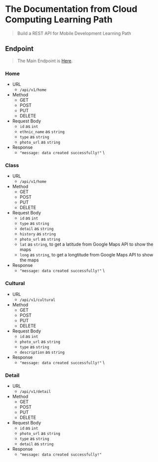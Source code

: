 # The Documentation from Cloud Computing Learning Path
> Build a REST API for Mobile Development Learning Path

## Endpoint
> The Main Endpoint is [Here](https://us-central1-budayai-c22-ps195.cloudfunctions.net/app/).

### Home
- URL
  - `/api/v1/home`
- Method
  - GET
  - POST
  - PUT
  - DELETE
- Request Body
  - `id` as `int`
  - `ethnic_name` as `string`
  - `type` as `string`
  - `photo_url` as `string`
- Response
  - `"message: data created successfully!"`
\
### Class
- URL
  - `/api/v1/home`
- Method
  - GET
  - POST
  - PUT
  - DELETE
- Request Body
  - `id` as `int`
  - `type` as `string`
  - `detail` as `string`
  - `history` as `string`
  - `photo_url` as `string`
  - `lat` as `string`, to get a latitude from Google Maps API to show the maps
  - `long` as `string`, to get a longtitude from Google Maps API to show the maps
- Response
  - `"message: data created successfully!"`
\
### Cultural
- URL
  - `/api/v1/cultural`
- Method
  - GET
  - POST
  - PUT
  - DELETE
- Request Body
  - `id` as `int`
  - `photo_url` as `string`
  - `type` as `string`
  - `description` as `string`
- Response
  - `"message: data created successfully!"`
\
### Detail
- URL
  - `/api/v1/detail`
- Method
  - GET
  - POST
  - PUT
  - DELETE
- Request Body
  - `id` as `int`
  - `photo_url` as `string`
  - `type` as `string`
  - `detail` as `string`
- Response
  - `"message: data created successfully!"`
